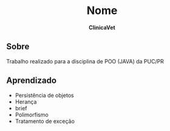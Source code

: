 <h1 align="center">Nome</h1>
<p align="center"><strong>ClinicaVet</strong>
<br/>
<h2>Sobre</h2>
Trabalho realizado para a disciplina de POO (JAVA) da PUC/PR

<h2>Aprendizado</h2>

- Persistência de objetos 
- Herança
- brief 
- Polimorfismo 
- Tratamento de exceção
